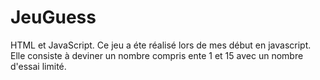 # JeuGuess
HTML et JavaScript.
Ce jeu  a éte réalisé lors de mes  début en javascript.
Elle consiste  à deviner un nombre compris ente 1 et 15 avec un nombre d'essai limité.
